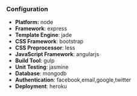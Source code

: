 ### Configuration
- **Platform:** node
- **Framework**: express
- **Template Engine**: jade
- **CSS Framework**: bootstrap
- **CSS Preprocessor**: less
- **JavaScript Framework**: angularjs
- **Build Tool**: gulp
- **Unit Testing**: jasmine
- **Database**: mongodb
- **Authentication**: facebook,email,google,twitter
- **Deployment**: heroku
